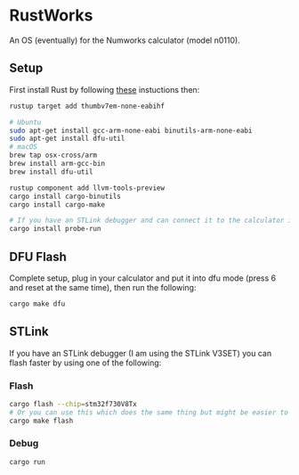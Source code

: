 # RustWorks

An OS (eventually) for the Numworks calculator (model n0110).

## Setup

First install Rust by following [these](https://www.rust-lang.org/tools/install) instuctions then:

```zsh
rustup target add thumbv7em-none-eabihf

# Ubuntu
sudo apt-get install gcc-arm-none-eabi binutils-arm-none-eabi 
sudo apt-get install dfu-util
# macOS
brew tap osx-cross/arm
brew install arm-gcc-bin
brew install dfu-util

rustup component add llvm-tools-preview
cargo install cargo-binutils
cargo install cargo-make

# If you have an STLink debugger and can connect it to the calculator install `probe-run` for faster flashing and easy debugging.
cargo install probe-run
```

## DFU Flash

Complete setup, plug in your calculator and put it into dfu mode (press 6 and reset at the same time), then run the following:

```zsh
cargo make dfu
```

## STLink

If you have an STLink debugger (I am using the STLink V3SET) you can flash faster by using one of the following:

### Flash
```zsh
cargo flash --chip=stm32f730V8Tx
# Or you can use this which does the same thing but might be easier to remember:
cargo make flash
```

### Debug
```zsh
cargo run
```

